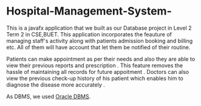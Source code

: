 # Hospital-Management-System-
This is a javafx application that we built as our Database project in Level 2 Term 2 in CSE,BUET. This application incorporates the feauture of managing staff's activity along with patients admission booking and billing etc. All of them will have account that let them be notified of their routine. 

Patients can make appointment as per their needs and also they are able to view their previous reports and prescription . This feature removes the hassle of maintaining all records for future appoitment . 
Doctors can also view the previous check-up history of his patient which enables him to diagnose the disease more accurately . 

As DBMS, we used [Oracle DBMS](https://en.wikipedia.org/wiki/Oracle_Database).
